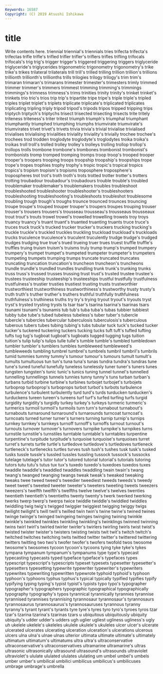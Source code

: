 ```yaml
---
Keywords: 16587
Copyright: (C) 2019 Atsushi Ishikawa
---
```


# title

Write contents here.
 triennial triennial's
triennials tries trifecta trifecta's trifectas trifle trifle's trifled trifler trifler's
triflers trifles trifling trifocals trifocals's trig trig's trigger trigger's triggered
triggering triggers triglyceride triglyceride's triglycerides trigonometric trigonometry trigonometry's trike trike's
trikes trilateral trilaterals trill trill's trilled trilling trillion trillion's trillions
trillionth trillionth's trillionths trills trilogies trilogy trilogy's trim trim's trimaran
trimaran's trimarans trimester trimester's trimesters trimly trimmed trimmer trimmer's trimmers
trimmest trimming trimming's trimmings trimmings's trimness trimness's trims trinities trinity
trinity's trinket trinket's trinkets trio trio's trios trip trip's tripartite
tripe tripe's triple triple's tripled triples triplet triplet's triplets triplicate
triplicate's triplicated triplicates triplicating tripling triply tripod tripod's tripods tripos
tripped tripping trips triptych triptych's triptychs trisect trisected trisecting trisects
trite tritely triteness triteness's triter tritest triumph triumph's triumphal triumphant
triumphantly triumphed triumphing triumphs triumvirate triumvirate's triumvirates trivet trivet's trivets
trivia trivia's trivial trivialise trivialised trivialises trivialising trivialities triviality triviality's
trivially trochee trochee's trochees trod trodden troglodyte troglodyte's troglodytes troika
troika's troikas troll troll's trolled trolley trolley's trolleys trolling trollop
trollop's trollops trolls trombone trombone's trombones trombonist trombonist's trombonists tromp
tromped tromping tromps troop troop's trooped trooper trooper's troopers trooping
troops troopship troopship's troopships trope trope's tropes trophies trophy trophy's
tropic tropic's tropical tropics tropics's tropism tropism's tropisms troposphere troposphere's
tropospheres trot trot's troth troth's trots trotted trotter trotter's trotters
trotting troubadour troubadour's troubadours trouble trouble's troubled troublemaker troublemaker's troublemakers
troubles troubleshoot troubleshooted troubleshooter troubleshooter's troubleshooters troubleshooting troubleshooting's troubleshoots troubleshot
troublesome troubling trough trough's troughs trounce trounced trounces trouncing troupe
troupe's trouped trouper trouper's troupers troupes trouping trouser trouser's trousers
trousers's trousseau trousseau's trousseaus trousseaux trout trout's trouts trowel trowel's
trowelled trowelling trowels troy troys truancy truancy's truant truant's truanted
truanting truants truce truce's truces truck truck's trucked trucker trucker's
truckers trucking trucking's truckle truckle's truckled truckles truckling truckload truckload's
truckloads trucks truculence truculence's truculent truculently trudge trudge's trudged trudges
trudging true true's trued trueing truer trues truest truffle truffle's
truffles truing truism truism's truisms truly trump trump's trumped trumpery
trumpery's trumpet trumpet's trumpeted trumpeter trumpeter's trumpeters trumpeting trumpets trumping
trumps truncate truncated truncates truncating truncation truncation's truncheon truncheon's truncheons
trundle trundle's trundled trundles trundling trunk trunk's trunking trunks truss
truss's trussed trusses trussing trust trust's trusted trustee trustee's trustees
trusteeship trusteeship's trusteeships trustful trustfully trustfulness trustfulness's trustier trusties trustiest
trusting trusts trustworthier trustworthiest trustworthiness trustworthiness's trustworthy trusty trusty's truth
truth's truther truther's truthers truthful truthfully truthfulness truthfulness's truthiness truths
try try's trying tryout tryout's tryouts tryst tryst's trysted trysting
trysts ts tsar tsar's tsarina tsarina's tsarinas tsars tsunami tsunami's
tsunamis tub tub's tuba tuba's tubas tubbier tubbiest tubby tube
tube's tubed tubeless tubeless's tuber tuber's tubercle tubercle's tubercles tubercular
tuberculosis tuberculosis's tuberculous tuberous tubers tubes tubing tubing's tubs tubular
tuck tuck's tucked tucker tucker's tuckered tuckering tuckers tucking tucks
tuft tuft's tufted tufting tufts tug tug's tugboat tugboat's tugboats
tugged tugging tugs tuition tuition's tulip tulip's tulips tulle tulle's
tumble tumble's tumbled tumbledown tumbler tumbler's tumblers tumbles tumbleweed tumbleweed's
tumbleweeds tumbling tumbrel tumbrel's tumbrels tumbril tumbril's tumbrils tumid tummies
tummy tummy's tumour tumour's tumours tumult tumult's tumults tumultuous tun
tun's tuna tuna's tunas tundra tundra's tundras tune tune's tuned
tuneful tunefully tuneless tunelessly tuner tuner's tuners tunes tungsten tungsten's
tunic tunic's tunics tuning tunnel tunnel's tunnelled tunnelling tunnellings tunnels
tunnies tunny tunny's tuns turban turban's turbans turbid turbine turbine's
turbines turbojet turbojet's turbojets turboprop turboprop's turboprops turbot turbot's turbots
turbulence turbulence's turbulent turbulently turd turd's turds turducken turducken's turduckens
tureen tureen's tureens turf turf's turfed turfing turfs turgid turgidity
turgidity's turgidly turkey turkey's turkeys turmeric turmeric's turmerics turmoil turmoil's
turmoils turn turn's turnabout turnabout's turnabouts turnaround turnaround's turnarounds turncoat
turncoat's turncoats turned turner turner's turners turning turnip turnip's turnips
turnkey turnkey's turnkeys turnoff turnoff's turnoffs turnout turnout's turnouts turnover
turnover's turnovers turnpike turnpike's turnpikes turns turnstile turnstile's turnstiles turntable
turntable's turntables turpentine turpentine's turpitude turpitude's turquoise turquoise's turquoises turret
turret's turrets turtle turtle's turtledove turtledove's turtledoves turtleneck turtleneck's turtlenecks
turtles turves tush tush's tushes tusk tusk's tusked tusks tussle
tussle's tussled tussles tussling tussock tussock's tussocks tutelage tutelage's tutor
tutor's tutored tutorial tutorial's tutorials tutoring tutors tutu tutu's tutus
tux tux's tuxedo tuxedo's tuxedoes tuxedos tuxes twaddle twaddle's twaddled
twaddles twaddling twain twain's twang twang's twanged twanging twangs tweak
tweak's tweaked tweaking tweaks twee tweed tweed's tweedier tweediest tweeds
tweeds's tweedy tweet tweet's tweeted tweeter tweeter's tweeters tweeting tweets
tweezers tweezers's twelfth twelfth's twelfths twelve twelve's twelves twenties twentieth
twentieth's twentieths twenty twenty's twerk twerked twerking twerks twerp twerp's
twerps twice twiddle twiddle's twiddled twiddles twiddling twig twig's twigged
twiggier twiggiest twigging twiggy twigs twilight twilight's twill twill's twilled
twin twin's twine twine's twined twines twinge twinge's twinged twingeing
twinges twinging twining twinkle twinkle's twinkled twinkles twinkling twinkling's twinklings
twinned twinning twins twirl twirl's twirled twirler twirler's twirlers twirling
twirls twist twist's twisted twister twister's twisters twisting twists twit
twit's twitch twitch's twitched twitches twitching twits twitted twitter twitter's
twittered twittering twitters twitting two two's twofer twofer's twofers twofold
twos twosome twosome's twosomes tycoon tycoon's tycoons tying tyke tyke's
tykes tympana tympanum tympanum's tympanums type type's typecast typecasting typecasts
typed typeface typeface's typefaces types typescript typescript's typescripts typeset typesets
typesetter typesetter's typesetters typesetting typewrite typewriter typewriter's typewriters typewrites typewriting
typewritten typewrote typhoid typhoid's typhoon typhoon's typhoons typhus typhus's typical
typically typified typifies typify typifying typing typing's typist typist's typists
typo typo's typographer typographer's typographers typographic typographical typographically typography typography's
typos tyrannical tyrannically tyrannies tyrannise tyrannised tyrannises tyrannising tyrannosaur tyrannosaur's
tyrannosaurs tyrannosaurus tyrannosaurus's tyrannosauruses tyrannous tyranny tyranny's tyrant tyrant's tyrants
tyre tyre's tyres tyro tyro's tyroes tyros tzar tzar's tzarina
tzarina's tzarinas tzars u ubiquitous ubiquitously ubiquity ubiquity's udder udder's
udders ugh uglier ugliest ugliness ugliness's ugly uh ukelele ukelele's
ukeleles ukulele ukulele's ukuleles ulcer ulcer's ulcerate ulcerated ulcerates ulcerating
ulceration ulceration's ulcerations ulcerous ulcers ulna ulna's ulnae ulnas ulterior
ultimata ultimate ultimate's ultimately ultimatum ultimatum's ultimatums ultra ultra's ultraconservative
ultraconservative's ultraconservatives ultramarine ultramarine's ultras ultrasonic ultrasonically ultrasound ultrasound's ultrasounds
ultraviolet ultraviolet's ululate ululated ululates ululating um umbel umbel's umbels
umber umber's umbilical umbilici umbilicus umbilicus's umbilicuses umbrage umbrage's umbrella
